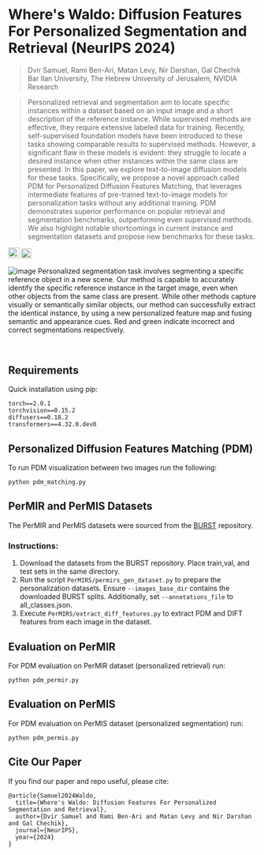 # Where's Waldo: Diffusion Features For Personalized Segmentation and Retrieval (NeurIPS 2024)
> Dvir Samuel, Rami Ben-Ari, Matan Levy, Nir Darshan, Gal Chechik    
> Bar Ilan University, The Hebrew University of Jerusalem, NVIDIA Research

>
>
> Personalized retrieval and segmentation aim to locate specific instances within a dataset based on an input image and a short description of the reference instance. While supervised methods are effective, they require extensive labeled data for training. Recently, self-supervised foundation models have been introduced to these tasks showing comparable results to supervised methods. However, a significant flaw in these models is evident: they struggle to locate a desired instance when other instances within the same class are presented. In this paper, we explore text-to-image diffusion models for these tasks. Specifically, we propose a novel approach called PDM for Personalized Diffusion Features Matching, that leverages intermediate features of pre-trained text-to-image models for personalization tasks without any additional training. PDM demonstrates superior performance on popular retrieval and segmentation benchmarks, outperforming even supervised methods. We also highlight notable shortcomings in current instance and segmentation datasets and propose new benchmarks for these tasks.


<a href="https://arxiv.org/abs/2405.18025"><img src="https://img.shields.io/badge/arXiv-2405.18025-b31b1b.svg" height=22.5></a>
<a href="https://dvirsamuel.github.io/pdm.github.io/" rel="nofollow"><img src="https://camo.githubusercontent.com/ef82193f89c1e8f821031c916df3beccd5dd2c335309055d265d647a89e064e8/68747470733a2f2f696d672e736869656c64732e696f2f7374617469632f76313f6c6162656c3d50726f6a656374266d6573736167653d5765627369746526636f6c6f723d726564" height="20.5" data-canonical-src="https://img.shields.io/static/v1?label=Project&amp;message=Website&amp;color=red" style="max-width: 100%;"></a></p>

![image](https://github.com/user-attachments/assets/c90fcb80-52f3-4a1e-9b08-7c93528d3c6d)
Personalized segmentation task involves segmenting a specific reference object in a new scene. Our method is capable to accurately identify the specific reference instance in the target image, even when other objects from the same class are present. While other methods capture visually or semantically similar objects, our method can successfully extract the identical instance, by using a new personalized feature map and fusing semantic and appearance cues. Red and green indicate incorrect and correct segmentations respectively.


<br>

## Requirements

Quick installation using pip:
```
torch==2.0.1
torchvision==0.15.2
diffusers==0.18.2
transformers==4.32.0.dev0
```

## Personalized Diffusion Features Matching (PDM)

To run PDM visualization between two images run the following:

```
python pdm_matching.py
```

## PerMIR and PerMIS Datasets

The PerMIR and PerMIS datasets were sourced from the [BURST](https://github.com/Ali2500/BURST-benchmark) repository. 

### Instructions:
1. Download the datasets from the BURST repository. Place train,val, and test sets in the same directory.
2. Run the script `PerMIRS/permirs_gen_dataset.py` to prepare the personalization datasets. Ensure `--images_base_dir` contains the downloaded BURST splits. Additionally, set `--annotations_file` to all_classes.json.
3. Execute `PerMIRS/extract_diff_features.py` to extract PDM and DIFT features from each image in the dataset.


## Evaluation on PerMIR

For PDM evaluation on PerMIR dataset (personalized retrieval) run:

```
python pdm_permir.py
```

## Evaluation on PerMIS

For PDM evaluation on PerMIS dataset (personalized segmentation) run:

```
python pdm_permis.py
```



## Cite Our Paper
If you find our paper and repo useful, please cite:
```
@article{Samuel2024Waldo,
  title={Where's Waldo: Diffusion Features For Personalized Segmentation and Retrieval},
  author={Dvir Samuel and Rami Ben-Ari and Matan Levy and Nir Darshan and Gal Chechik},
  journal={NeurIPS},
  year={2024}
}
```
